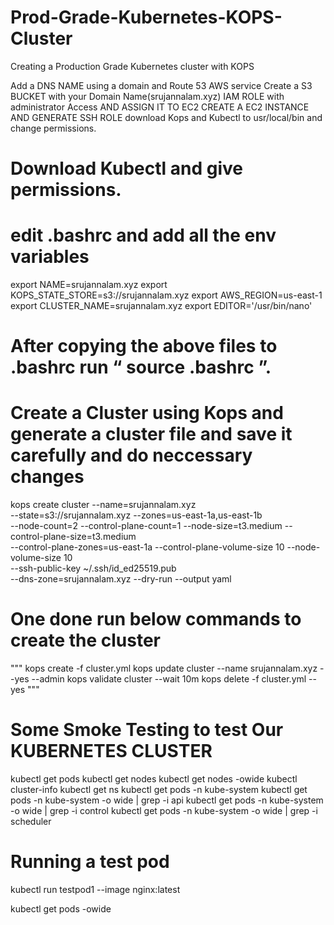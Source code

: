 # Prod-Grade-Kubernetes-KOPS-Cluster
Creating a Production Grade Kubernetes cluster with KOPS

Add a DNS NAME using a domain and Route 53 AWS service
Create a S3 BUCKET with your Domain Name(srujannalam.xyz) 
IAM ROLE with administrator Access AND ASSIGN IT TO EC2 
CREATE A EC2 INSTANCE AND GENERATE SSH ROLE
download Kops and Kubectl to usr/local/bin and change permissions.

# Download Kubectl and give permissions.
# edit .bashrc and add all the env variables 

export NAME=srujannalam.xyz
export KOPS_STATE_STORE=s3://srujannalam.xyz
export AWS_REGION=us-east-1
export CLUSTER_NAME=srujannalam.xyz
export EDITOR='/usr/bin/nano'

# After copying the above files to .bashrc run “ source .bashrc ”.

# Create a Cluster using Kops and generate a cluster file and save it carefully and do neccessary changes

kops create cluster --name=srujannalam.xyz \
--state=s3://srujannalam.xyz --zones=us-east-1a,us-east-1b \
--node-count=2 --control-plane-count=1 --node-size=t3.medium --control-plane-size=t3.medium \
--control-plane-zones=us-east-1a --control-plane-volume-size 10 --node-volume-size 10 \
--ssh-public-key ~/.ssh/id_ed25519.pub \
--dns-zone=srujannalam.xyz --dry-run --output yaml

# One done run below commands to create the cluster 

"""
kops create -f cluster.yml
kops update cluster --name srujannalam.xyz --yes --admin
kops validate cluster --wait 10m
kops delete -f cluster.yml  --yes
"""

# Some Smoke Testing to test Our KUBERNETES CLUSTER

kubectl get pods
kubectl get nodes
kubectl get nodes -owide
kubectl cluster-info
kubectl get ns
kubectl get pods -n kube-system
kubectl get pods -n kube-system -o wide | grep -i api
kubectl get pods -n kube-system -o wide | grep -i control
kubectl get pods -n kube-system -o wide | grep -i scheduler

# Running a test pod

kubectl run testpod1 --image nginx:latest

kubectl get pods -owide


